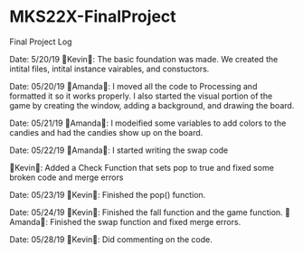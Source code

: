 # MKS22X-FinalProject



Final Project Log

Date: 5/20/19
🦊Kevin🦊: The basic foundation was made. We created the intital files, intital instance vairables, and constuctors.

Date: 05/20/19
🐳Amanda🐳: I moved all the code to Processing and formatted it so it works properly. I also started the visual portion of the game by creating the window, adding a background, and drawing the board.

Date: 05/21/19
🐳Amanda🐳: I modeified some variables to add colors to the candies and had the candies show up on the board.

Date: 05/22/19
🐳Amanda🐳: I started writing the swap code

🦊Kevin🦊: Added a Check Function that sets pop to true and fixed some broken code and merge errors
       
Date: 05/23/19
🦊Kevin🦊: Finished the pop() function.

Date: 05/24/19
🦊Kevin🦊: Finished the fall function and the game function.
🐳Amanda🐳: Finished the swap function and fixed merge errors.

Date: 05/28/19
🦊Kevin🦊: Did commenting on the code.

